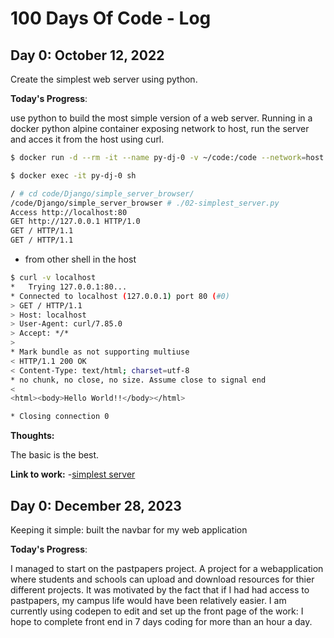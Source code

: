 # 100 Days Of Code - Log

## Day 0: October 12, 2022

Create the simplest web server using python.

**Today's Progress**:

use python to build the most simple version of a web server.
Running in a docker python alpine container exposing network to host, run the server and acces it from the host using curl.

```bash
$ docker run -d --rm -it --name py-dj-0 -v ~/code:/code --network=host py-dj

$ docker exec -it py-dj-0 sh

/ # cd code/Django/simple_server_browser/
/code/Django/simple_server_browser # ./02-simplest_server.py
Access http://localhost:80
GET http://127.0.0.1 HTTP/1.0
GET / HTTP/1.1
GET / HTTP/1.1
```

- from other shell in the host

```bash
$ curl -v localhost
*   Trying 127.0.0.1:80...
* Connected to localhost (127.0.0.1) port 80 (#0)
> GET / HTTP/1.1
> Host: localhost
> User-Agent: curl/7.85.0
> Accept: */*
>
* Mark bundle as not supporting multiuse
< HTTP/1.1 200 OK
< Content-Type: text/html; charset=utf-8
* no chunk, no close, no size. Assume close to signal end
<
<html><body>Hello World!!</body></html>

* Closing connection 0
```

**Thoughts:**

The basic is the best.

**Link to work:**
-[simplest server](https://github.com/ralexrivero/python/blob/e54bf84cc66a8d7a0bffe791fb673d728e66c445/1x01-simple_server_browser/02-simplest_server.py)

## Day 0: December 28, 2023

Keeping it simple: built the navbar for my web application

**Today's Progress**:

I managed to start on the pastpapers project. A project for a webapplication where students and schools can upload and download resources for thier different projects. It was motivated by the fact that if I had had access to pastpapers, my campus life would have been relatively easier. 
 I am currently using codepen to edit and set up the front page of the work: 
I hope to complete front end in 7 days coding for more than an hour a day.

